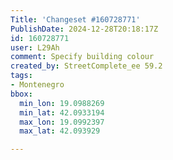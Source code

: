 ```yaml
---
Title: 'Changeset #160728771'
PublishDate: 2024-12-28T20:18:17Z
id: 160728771
user: L29Ah
comment: Specify building colour
created_by: StreetComplete_ee 59.2
tags:
- Montenegro
bbox:
  min_lon: 19.0988269
  min_lat: 42.0933194
  max_lon: 19.0992397
  max_lat: 42.093929

---
```

